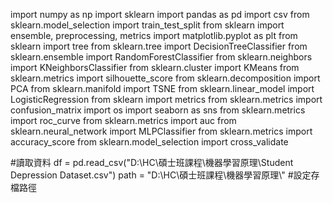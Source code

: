 import numpy as np
import sklearn
import pandas as pd
import csv
from sklearn.model_selection import train_test_split
from sklearn import  ensemble, preprocessing, metrics
import matplotlib.pyplot as plt
from sklearn import tree
from sklearn.tree import DecisionTreeClassifier
from sklearn.ensemble import RandomForestClassifier
from sklearn.neighbors import KNeighborsClassifier
from sklearn.cluster import KMeans
from sklearn.metrics import silhouette_score
from sklearn.decomposition import PCA
from sklearn.manifold import TSNE
from sklearn.linear_model import LogisticRegression
from sklearn import metrics
from sklearn.metrics import confusion_matrix
import os
import seaborn as sns
from sklearn.metrics import roc_curve
from sklearn.metrics import auc
from sklearn.neural_network import MLPClassifier
from sklearn.metrics import accuracy_score
from sklearn.model_selection import cross_validate

#讀取資料 
df = pd.read_csv("D:\\HC\\碩士班課程\\機器學習原理\\Student Depression Dataset.csv")
path = "D:\\HC\\碩士班課程\\機器學習原理\\" #設定存檔路徑
